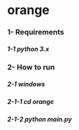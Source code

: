 # orange


### 1- Requirements

##### 1-1 python 3.x


##### ##########################################


### 2- How to run

##### 2-1 windows
#####    2-1-1 cd orange
#####    2-1-2 python main.py
